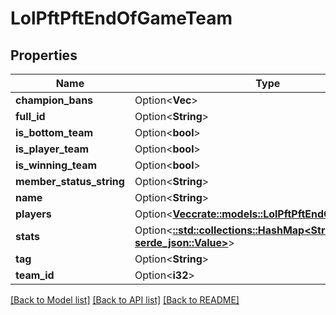# LolPftPftEndOfGameTeam

## Properties

Name | Type | Description | Notes
------------ | ------------- | ------------- | -------------
**champion_bans** | Option<**Vec<i32>**> |  | [optional]
**full_id** | Option<**String**> |  | [optional]
**is_bottom_team** | Option<**bool**> |  | [optional]
**is_player_team** | Option<**bool**> |  | [optional]
**is_winning_team** | Option<**bool**> |  | [optional]
**member_status_string** | Option<**String**> |  | [optional]
**name** | Option<**String**> |  | [optional]
**players** | Option<[**Vec<crate::models::LolPftPftEndOfGamePlayer>**](LolPftPFTEndOfGamePlayer.md)> |  | [optional]
**stats** | Option<[**::std::collections::HashMap<String, serde_json::Value>**](serde_json::Value.md)> |  | [optional]
**tag** | Option<**String**> |  | [optional]
**team_id** | Option<**i32**> |  | [optional]

[[Back to Model list]](../README.md#documentation-for-models) [[Back to API list]](../README.md#documentation-for-api-endpoints) [[Back to README]](../README.md)


